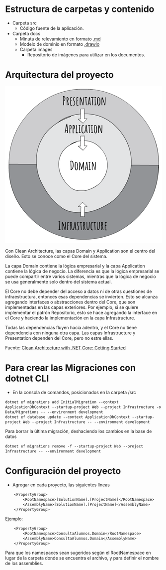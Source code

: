 # Estructura de carpetas y contenido
- Carpeta src 
    - Código fuente de la aplicación.
- Carpeta docs 
    - Minuta de relevamiento en formato [.md](https://commonmark.org/)
    - Modelo de dominio en formato [.drawio](https://marketplace.visualstudio.com/items?itemName=hediet.vscode-drawio)
    - Carpeta images
        - Repositorio de imágenes para utilizar en los documentos.


# Arquitectura del proyecto
![Clear architecture](./docs/images/CleanArchLayers.webp)

Con Clean Architecture, las capas Domain y Application son el centro del diseño. Esto se conoce como el Core del sistema.

La capa Domain contiene la lógica empresarial y la capa Application contiene la lógica de negocio. La diferencia es que la lógica empresarial se puede compartir entre varios sistemas, mientras que la lógica de negocio se usa generalmente solo dentro del sistema actual.

El Core no debe depender del acceso a datos ni de otras cuestiones de infraestructura, entonces esas dependencias se invierten. Esto se alcanza agregando interfaces o abstracciones dentro del Core, que son implementadas en las capas exteriores. Por ejemplo, si se quiere implementar el patrón Repositorio, esto se hace agregando la interface en el Core y haciendo la implementación en la capa Infrastructure.

Todas las dependencias fluyen hacia adentro, y el Core no tiene dependencia con ninguna otra capa. Las capas Infrastructure y Presentation dependen del Core, pero no estre ellas.

Fuente: [Clean Architecture with .NET Core: Getting Started](https://jasontaylor.dev/clean-architecture-getting-started/)


# Para crear las Migraciones con dotnet CLI
- En la consola de comandos, posicionados en la carpeta /src
```
dotnet ef migrations add InitialMigration --context ApplicationDbContext --startup-project Web --project Infrastructure -o Data/Migrations -- --environment development
dotnet ef database update --context ApplicationDbContext --startup-project Web --project Infrastructure -- --environment development
```
Para borrar la última migración, deshaciendo los cambios en la base de datos
```
dotnet ef migrations remove -f --startup-project Web --project Infrastructure -- --environment development
```

# Configuración del proyecto
- Agregar en cada proyecto, las siguientes líneas
```
    <PropertyGroup>
        <RootNamespace>[SolutionName].[ProjectName]</RootNamespace>
        <AssemblyName>[SolutionName].[ProjectName]</AssemblyName>
    </PropertyGroup>
```
Ejemplo:
```
    <PropertyGroup>
        <RootNamespace>ConsultaAlumnos.Domain</RootNamespace>
        <AssemblyName>ConsultaAlumnos.Domain</AssemblyName>
    </PropertyGroup>
```

Para que los namespaces sean sugeridos según el RootNamespace en lugar de la carpeta donde se encuentra el archivo, y para definir el nombre de los assemblies.


